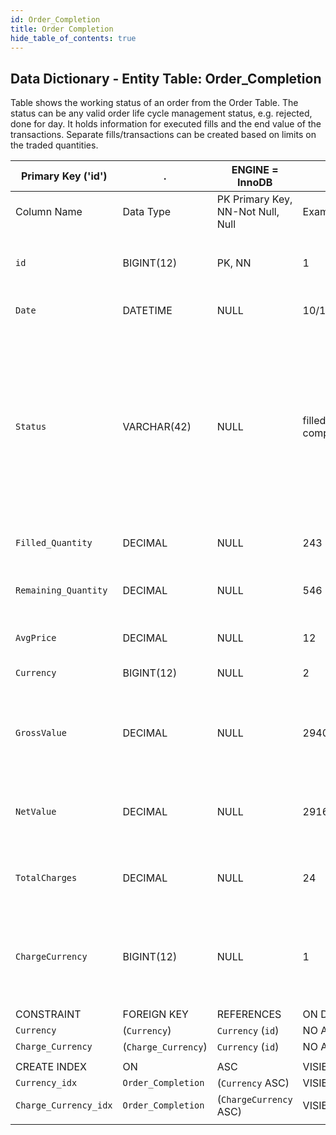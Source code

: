 ```yaml
---
id: Order_Completion
title: Order Completion
hide_table_of_contents: true
---
```


## Data Dictionary - Entity Table: Order_Completion

Table shows the working status of an order from the Order Table. 
The status can be any valid order life cycle management status, e.g. rejected, done for day. It holds information for executed fills and the end value of the transactions. 
Separate fills/transactions can be created based on limits on the traded quantities. 

| Primary Key ('id')|.|ENGINE = InnoDB|.|.|
|---|---|---|---|---|
|Column Name|Data Type|PK Primary Key, NN-Not Null, Null|Example|Comments|
||
|`id`|BIGINT(12)|PK, NN|1|PrimaryKey-ID, Not Null (auto creates)|
|`Date`|DATETIME|NULL|10/10/2020  12:30:00 PM|Order completion date/time|
|`Status`|VARCHAR(42)|NULL|filled;working;cancelled;rejected; completed;expired|Order status - can show only status that means that part of the order is closed. One order can be completed with one completed fill and the remaining quantity rejected|
|`Filled_Quantity`|DECIMAL|NULL|243|Filled quantity of the order|
|`Remaining_Quantity`|DECIMAL|NULL|546|Remaining unfilled quantity of the order|
|`AvgPrice`|DECIMAL|NULL|12|Average execution price|
|`Currency`|BIGINT(12)|NULL|2|Order currency|
|`GrossValue`|DECIMAL|NULL|2940|Total value of the order: sum of order itself (net) plus charges (fees and comissions)|
|`NetValue`|DECIMAL|NULL|2916|Net value of the order (without fees and comissions)|
|`TotalCharges`|DECIMAL|NULL|24|Total sum of execution and other fees and comissions|
|`ChargeCurrency`|BIGINT(12)|NULL|1|Fees and comissions currency. Can differ from the currency of the order|
||
|CONSTRAINT|FOREIGN KEY|REFERENCES|ON DELETE|ON UPDATE|
|`Currency`|(`Currency`)|`Currency` (`id`)| NO ACTION|NO ACTION|
|`Charge_Currency`|(`Charge_Currency`)|`Currency` (`id`)| NO ACTION|NO ACTION|
||
|CREATE INDEX|ON|ASC|VISIBLE|.|
|`Currency_idx`|`Order_Completion`|(`Currency` ASC) | VISIBLE|.|
|`Charge_Currency_idx`|`Order_Completion`|(`ChargeCurrency` ASC) | VISIBLE|.|
||
